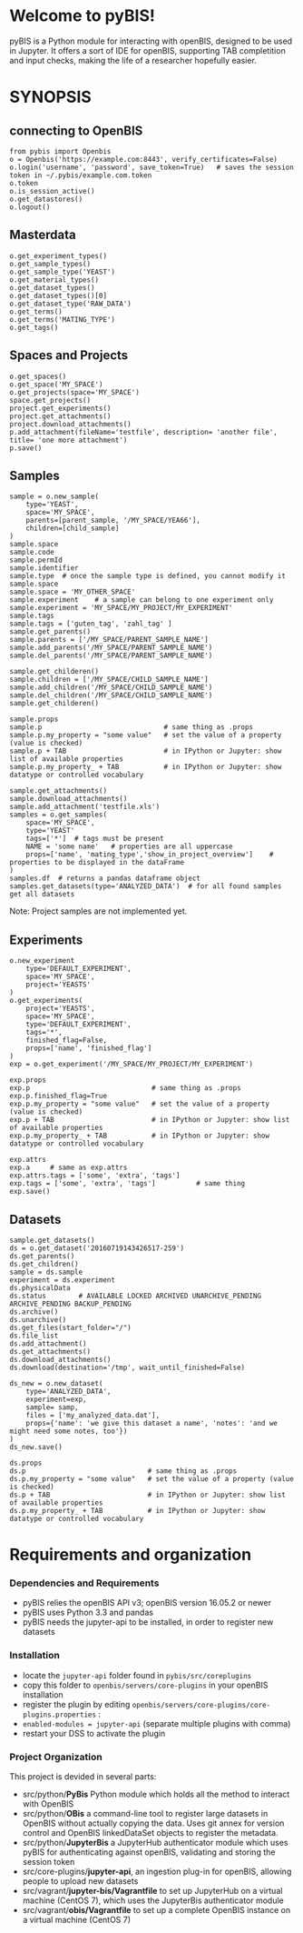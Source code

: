 # Welcome to pyBIS!
pyBIS is a Python module for interacting with openBIS, designed to be used in Jupyter. It offers a sort of IDE for openBIS, supporting TAB completition and input checks, making the life of a researcher hopefully easier.


# SYNOPSIS

## connecting to OpenBIS
```
from pybis import Openbis
o = Openbis('https://example.com:8443', verify_certificates=False)
o.login('username', 'password', save_token=True)   # saves the session token in ~/.pybis/example.com.token
o.token
o.is_session_active()
o.get_datastores()
o.logout()
```

## Masterdata
```
o.get_experiment_types()
o.get_sample_types()
o.get_sample_type('YEAST')
o.get_material_types()
o.get_dataset_types()
o.get_dataset_types()[0]
o.get_dataset_type('RAW_DATA')
o.get_terms()
o.get_terms('MATING_TYPE')
o.get_tags()
```


## Spaces and Projects
```
o.get_spaces()
o.get_space('MY_SPACE')
o.get_projects(space='MY_SPACE')
space.get_projects()
project.get_experiments()
project.get_attachments()
project.download_attachments()
p.add_attachment(fileName='testfile', description= 'another file', title= 'one more attachment')
p.save()
```

## Samples
```
sample = o.new_sample(
    type='YEAST', 
    space='MY_SPACE', 
    parents=[parent_sample, '/MY_SPACE/YEA66'], 
    children=[child_sample]
)
sample.space
sample.code
sample.permId
sample.identifier
sample.type  # once the sample type is defined, you cannot modify it
sample.space
sample.space = 'MY_OTHER_SPACE'
sample.experiment    # a sample can belong to one experiment only
sample.experiment = 'MY_SPACE/MY_PROJECT/MY_EXPERIMENT'
sample.tags
sample.tags = ['guten_tag', 'zahl_tag' ]
sample.get_parents()
sample.parents = ['/MY_SPACE/PARENT_SAMPLE_NAME']
sample.add_parents('/MY_SPACE/PARENT_SAMPLE_NAME')
sample.del_parents('/MY_SPACE/PARENT_SAMPLE_NAME')

sample.get_childeren()
sample.children = ['/MY_SPACE/CHILD_SAMPLE_NAME']
sample.add_children('/MY_SPACE/CHILD_SAMPLE_NAME')
sample.del_children('/MY_SPACE/CHILD_SAMPLE_NAME')
sample.get_childeren()

sample.props
sample.p                              # same thing as .props
sample.p.my_property = "some value"   # set the value of a property (value is checked)
sample.p + TAB                        # in IPython or Jupyter: show list of available properties
sample.p.my_property_ + TAB           # in IPython or Jupyter: show datatype or controlled vocabulary

sample.get_attachments()
sample.download_attachments()
sample.add_attachment('testfile.xls')
samples = o.get_samples(
    space='MY_SPACE',
    type='YEAST'
    tags=['*']  # tags must be present
    NAME = 'some name'   # properties are all uppercase
    props=['name', 'mating_type','show_in_project_overview']    # properties to be displayed in the dataFrame
)
samples.df  # returns a pandas dataframe object
samples.get_datasets(type='ANALYZED_DATA')  # for all found samples get all datasets
```
Note: Project samples are not implemented yet.


## Experiments
```
o.new_experiment
    type='DEFAULT_EXPERIMENT',
    space='MY_SPACE',
    project='YEASTS'
)
o.get_experiments(
    project='YEASTS',
    space='MY_SPACE', 
    type='DEFAULT_EXPERIMENT',
    tags='*', 
    finished_flag=False,
    props=['name', 'finished_flag']
)
exp = o.get_experiment('/MY_SPACE/MY_PROJECT/MY_EXPERIMENT')

exp.props
exp.p                              # same thing as .props
exp.p.finished_flag=True
exp.p.my_property = "some value"   # set the value of a property (value is checked)
exp.p + TAB                        # in IPython or Jupyter: show list of available properties
exp.p.my_property_ + TAB           # in IPython or Jupyter: show datatype or controlled vocabulary

exp.attrs
exp.a     # same as exp.attrs
exp.attrs.tags = ['some', 'extra', 'tags']
exp.tags = ['some', 'extra', 'tags']          # same thing
exp.save()
```

## Datasets
```
sample.get_datasets()
ds = o.get_dataset('20160719143426517-259')
ds.get_parents()
ds.get_children()
sample = ds.sample
experiment = ds.experiment
ds.physicalData
ds.status        # AVAILABLE LOCKED ARCHIVED UNARCHIVE_PENDING ARCHIVE_PENDING BACKUP_PENDING
ds.archive()
ds.unarchive()
ds.get_files(start_folder="/")
ds.file_list
ds.add_attachment()
ds.get_attachments()
ds.download_attachments()
ds.download(destination='/tmp', wait_until_finished=False)

ds_new = o.new_dataset(
    type='ANALYZED_DATA', 
    experiment=exp, 
    sample= samp,
    files = ['my_analyzed_data.dat'], 
    props={'name': 'we give this dataset a name', 'notes': 'and we might need some notes, too'})
)
ds_new.save()

ds.props
ds.p                              # same thing as .props
ds.p.my_property = "some value"   # set the value of a property (value is checked)
ds.p + TAB                        # in IPython or Jupyter: show list of available properties
ds.p.my_property_ + TAB           # in IPython or Jupyter: show datatype or controlled vocabulary
```

# Requirements and organization

### Dependencies and Requirements
- pyBIS relies the openBIS API v3; openBIS version 16.05.2 or newer 
- pyBIS uses Python 3.3 and pandas
- pyBIS needs the jupyter-api to be installed, in order to register new datasets

### Installation

- locate the `jupyter-api` folder found in `pybis/src/coreplugins`
- copy this folder to `openbis/servers/core-plugins` in your openBIS installation
- register the plugin by editing `openbis/servers/core-plugins/core-plugins.properties` :
- `enabled-modules = jupyter-api` (separate multiple plugins with comma)
- restart your DSS to activate the plugin


### Project Organization
This project is devided in several parts:

- src/python/**PyBis** Python module which holds all the method to interact with OpenBIS
- src/python/**OBis** a command-line tool to register large datasets in OpenBIS without actually copying the data. Uses git annex for version control and OpenBIS linkedDataSet objects to register the metadata.
- src/python/**JupyterBis** a JupyterHub authenticator module which uses pyBIS for authenticating against openBIS, validating and storing the session token
- src/core-plugins/**jupyter-api**, an ingestion plug-in for openBIS, allowing people to upload new datasets
- src/vagrant/**jupyter-bis/Vagrantfile** to set up JupyterHub on a virtual machine (CentOS 7), which uses the JupyterBis authenticator module
- src/vagrant/**obis/Vagrantfile** to set up a complete OpenBIS instance on a virtual machine (CentOS 7)